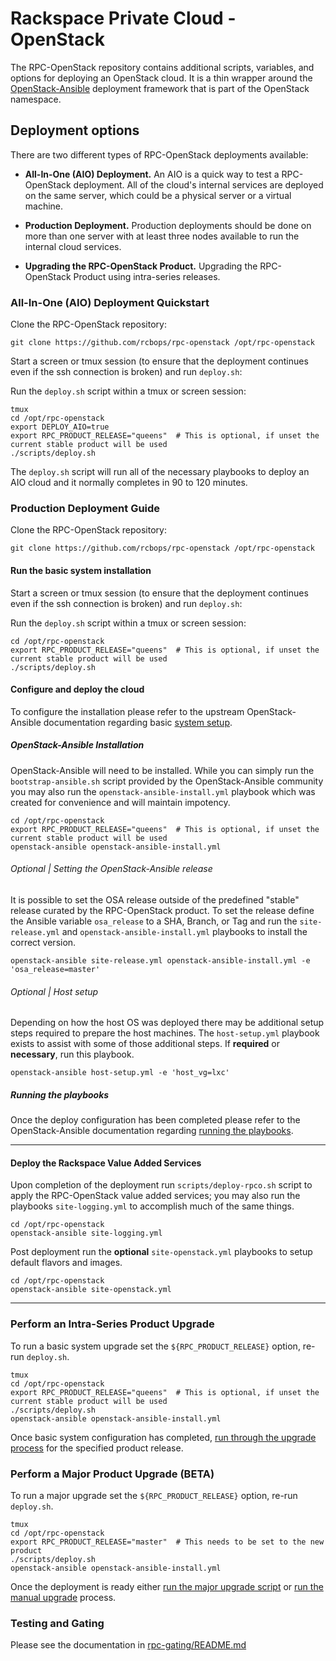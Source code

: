 # Rackspace Private Cloud - OpenStack

The RPC-OpenStack repository contains additional scripts, variables, and
options for deploying an OpenStack cloud. It is a thin wrapper around the
[OpenStack-Ansible](https://github.com/openstack/openstack-ansible)
deployment framework that is part of the OpenStack namespace.

## Deployment options

There are two different types of RPC-OpenStack deployments available:

* **All-In-One (AIO) Deployment.** An AIO is a quick way to test a
  RPC-OpenStack deployment. All of the cloud's internal services are deployed
  on the same server, which could be a physical server or a virtual machine.

* **Production Deployment.** Production deployments should be done on more
  than one server with at least three nodes available to run the internal
  cloud services.

* **Upgrading the RPC-OpenStack Product.** Upgrading the RPC-OpenStack Product
  using intra-series releases.

### All-In-One (AIO) Deployment Quickstart

Clone the RPC-OpenStack repository:

``` shell
git clone https://github.com/rcbops/rpc-openstack /opt/rpc-openstack
```

Start a screen or tmux session (to ensure that the deployment continues even
if the ssh connection is broken) and run `deploy.sh`:

Run the ``deploy.sh`` script within a tmux or screen session:

``` shell
tmux
cd /opt/rpc-openstack
export DEPLOY_AIO=true
export RPC_PRODUCT_RELEASE="queens"  # This is optional, if unset the current stable product will be used
./scripts/deploy.sh
```

The `deploy.sh` script will run all of the necessary playbooks to deploy an
AIO cloud and it normally completes in 90 to 120 minutes.

### Production Deployment Guide

Clone the RPC-OpenStack repository:

``` shell
git clone https://github.com/rcbops/rpc-openstack /opt/rpc-openstack
```

#### Run the basic system installation

Start a screen or tmux session (to ensure that the deployment continues even
if the ssh connection is broken) and run `deploy.sh`:

Run the ``deploy.sh`` script within a tmux or screen session:

``` shell
cd /opt/rpc-openstack
export RPC_PRODUCT_RELEASE="queens"  # This is optional, if unset the current stable product will be used
./scripts/deploy.sh
```

#### Configure and deploy the cloud

To configure the installation please refer to the upstream OpenStack-Ansible
documentation regarding basic [system setup](https://docs.openstack.org/project-deploy-guide/openstack-ansible/queens/configure.html).

##### OpenStack-Ansible Installation

OpenStack-Ansible will need to be installed. While you can simply run the
`bootstrap-ansible.sh` script provided by the OpenStack-Ansible community
you may also run the `openstack-ansible-install.yml` playbook which was
created for convenience and will maintain impotency.

``` shell
cd /opt/rpc-openstack
export RPC_PRODUCT_RELEASE="queens"  # This is optional, if unset the current stable product will be used
openstack-ansible openstack-ansible-install.yml
```

###### Optional | Setting the OpenStack-Ansible release

It is possible to set the OSA release outside of the predefined "stable" release
curated by the RPC-OpenStack product. To set the release define the Ansible
variable `osa_release` to a SHA, Branch, or Tag and run the `site-release.yml`
and `openstack-ansible-install.yml` playbooks to install the correct version.

``` shell
openstack-ansible site-release.yml openstack-ansible-install.yml -e 'osa_release=master'
```

###### Optional | Host setup

Depending on how the host OS was deployed there may be additional setup steps
required to prepare the host machines. The `host-setup.yml` playbook exists to
assist with some of those additional steps. If **required** or **necessary**,
run this playbook.

``` shell
openstack-ansible host-setup.yml -e 'host_vg=lxc'
```

##### Running the playbooks

Once the deploy configuration has been completed please refer to the
OpenStack-Ansible documentation regarding [running the playbooks](https://docs.openstack.org/project-deploy-guide/openstack-ansible/queens/run-playbooks.html).

----

#### Deploy the Rackspace Value Added Services

Upon completion of the deployment run `scripts/deploy-rpco.sh` script to
apply the RPC-OpenStack value added services; you may also run the playbooks
`site-logging.yml` to accomplish much of the same things.

``` shell
cd /opt/rpc-openstack
openstack-ansible site-logging.yml
```

Post deployment run the **optional** `site-openstack.yml` playbooks to setup
default flavors and images.

``` shell
cd /opt/rpc-openstack
openstack-ansible site-openstack.yml
```

----

### Perform an Intra-Series Product Upgrade

To run a basic system upgrade set the `${RPC_PRODUCT_RELEASE}` option, re-run
`deploy.sh`.

``` shell
tmux
cd /opt/rpc-openstack
export RPC_PRODUCT_RELEASE="queens"  # This is optional, if unset the current stable product will be used
./scripts/deploy.sh
openstack-ansible openstack-ansible-install.yml
```

Once basic system configuration has completed, [run through the upgrade process](https://docs.openstack.org/openstack-ansible/queens/user/minor-upgrade.html)
for the specified product release.  

### Perform a Major Product Upgrade (BETA)

To run a major upgrade set the `${RPC_PRODUCT_RELEASE}` option, re-run
`deploy.sh`.

``` shell
tmux
cd /opt/rpc-openstack
export RPC_PRODUCT_RELEASE="master"  # This needs to be set to the new product
./scripts/deploy.sh
openstack-ansible openstack-ansible-install.yml
```

Once the deployment is ready either [run the major upgrade script](https://docs.openstack.org/openstack-ansible/queens/user/script-upgrade.html)
or [run the manual upgrade](https://docs.openstack.org/openstack-ansible/queens/user/manual-upgrade.html)
process.

### Testing and Gating

Please see the documentation in [rpc-gating/README.md](https://github.com/rcbops/rpc-gating/blob/master/README.md)
